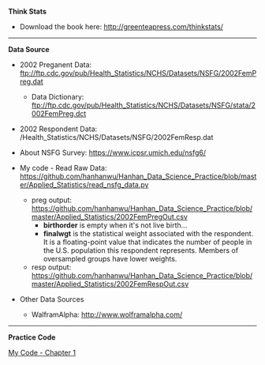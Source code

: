 
<b>Think Stats</b>
* Download the book here: http://greenteapress.com/thinkstats/

********************************************************************************

<b>Data Source</b>

* 2002 Preganent Data: ftp://ftp.cdc.gov/pub/Health_Statistics/NCHS/Datasets/NSFG/2002FemPreg.dat
  * Data Dictionary: ftp://ftp.cdc.gov/pub/Health_Statistics/NCHS/Datasets/NSFG/stata/2002FemPreg.dct
* 2002 Respondent Data: /Health_Statistics/NCHS/Datasets/NSFG/2002FemResp.dat
* About NSFG Survey: https://www.icpsr.umich.edu/nsfg6/
* My code - Read Raw Data: https://github.com/hanhanwu/Hanhan_Data_Science_Practice/blob/master/Applied_Statistics/read_nsfg_data.py
  * preg output: https://github.com/hanhanwu/Hanhan_Data_Science_Practice/blob/master/Applied_Statistics/2002FemPregOut.csv
    * <b>birthorder</b> is empty when it's not live birth...
    * <b>finalwgt</b> is the statistical weight associated with the respondent. It is a floating-point value that indicates the number of people in the U.S. population this respondent represents. Members of oversampled groups have lower weights.
  * resp output: https://github.com/hanhanwu/Hanhan_Data_Science_Practice/blob/master/Applied_Statistics/2002FemRespOut.csv


* Other Data Sources
  * WalframAlpha: http://www.wolframalpha.com/
  

********************************************************************************

<b>Practice Code</b>

[My Code - Chapter 1][1]


[1]:https://github.com/hanhanwu/Hanhan_Data_Science_Practice/blob/master/Applied_Statistics/thinkstats_chapter1.ipynb
